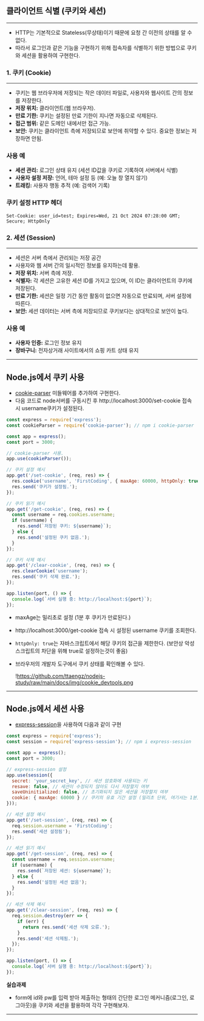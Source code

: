 ## **클라이언트 식별 (쿠키와 세션)**

---

- HTTP는 기본적으로 Stateless(무상태)이기 때문에 요청 간 이전의 상태를 알 수 없다.
- 따라서 로그인과 같은 기능을 구현하기 위해 접속자를 식별하기 위한 방법으로 쿠키와 세션을 활용하여 구현한다.

### **1. 쿠키 (Cookie)**

---

- 쿠키는 웹 브라우저에 저장되는 작은 데이터 파일로, 사용자와 웹사이트 간의 정보를 저장한다.
- **저장 위치:** 클라이언트(웹 브라우저).
- **만료 기한:** 쿠키는 설정된 만료 기한이 지나면 자동으로 삭제된다.
- **접근 범위:** 같은 도메인 내에서만 접근 가능.
- **보안:** 쿠키는 클라이언트 측에 저장되므로 보안에 취약할 수 있다. 중요한 정보는 저장하면 안됨.

### **사용 예**

- **세션 관리:** 로그인 상태 유지 (세션 ID값을 쿠키로 기록하여 서버에서 식별)
- **사용자 설정 저장:** 언어, 테마 설정 등 (예: 오늘 창 열지 않기)
- **트래킹:** 사용자 행동 추적 (예: 검색어 기록)

### **쿠키 설정 HTTP 헤더**

```
Set-Cookie: user_id=test; Expires=Wed, 21 Oct 2024 07:28:00 GMT; Secure; HttpOnly

```

### **2. 세션 (Session)**

---

- 세션은 서버 측에서 관리되는 저장 공간
- 사용자와 웹 서버 간의 일시적인 정보를 유지하는데 활용.
- **저장 위치:** 서버 측에 저장.
- **식별자:** 각 세션은 고유한 세션 ID를 가지고 있으며, 이 ID는 클라이언트의 쿠키에 저장된다.
- **만료 기한:** 세션은 일정 기간 동안 활동이 없으면 자동으로 만료되며, 서버 설정에 따른다.
- **보안:** 세션 데이터는 서버 측에 저장되므로 쿠키보다는 상대적으로 보안이 높다.

### **사용 예**

- **사용자 인증:** 로그인 정보 유지
- **장바구니:** 전자상거래 사이트에서의 쇼핑 카트 상태 유지

---

## **Node.js에서 쿠키 사용**

- [cookie-parser](https://www.npmjs.com/package/cookie-parser) 미들웨어를 추가하여 구현한다.
- 다음 코드로 node서버를 구동시킨 후 http://localhost:3000/set-cookie 접속 시 username쿠키가 설정된다.

```jsx
const express = require('express');
const cookieParser = require('cookie-parser'); // npm i cookie-parser

const app = express();
const port = 3000;

// cookie-parser 사용.
app.use(cookieParser());

// 쿠키 설정 예시
app.get('/set-cookie', (req, res) => {
  res.cookie('username', 'FirstCoding', { maxAge: 60000, httpOnly: true });
  res.send('쿠키가 설정됨.');
});

// 쿠키 읽기 예시
app.get('/get-cookie', (req, res) => {
  const username = req.cookies.username;
  if (username) {
    res.send(`저장된 쿠키: ${username}`);
  } else {
    res.send('설정된 쿠키 없음.');
  }
});

// 쿠키 삭제 예시
app.get('/clear-cookie', (req, res) => {
  res.clearCookie('username');
  res.send('쿠키 삭제 완료.');
});

app.listen(port, () => {
  console.log(`서버 실행 중: http://localhost:${port}`);
});
```

- maxAge는 밀리초로 설정 (1분 후 쿠키가 만료된다.)
- http://localhost:3000/get-cookie 접속 시 설정된 username 쿠키를 조회한다.
- `httpOnly: true`는 자바스크립트에서 해당 쿠키의 접근을 제한한다. (보안상 악성 스크립트의 차단을 위해 true로 설정하는것이 좋음)
- 브라우저의 개발자 도구에서 쿠키 상태를 확인해볼 수 있다.
    
    !https://github.com/ttaengz/nodejs-study/raw/main/docs/img/cookie_devtools.png
    

---

## **Node.js에서 세션 사용**

- [express-session](https://www.npmjs.com/package/express-session)을 사용하여 다음과 같이 구현

```jsx
const express = require('express');
const session = require('express-session'); // npm i express-session

const app = express();
const port = 3000;

// express-session 설정
app.use(session({
  secret: 'your_secret_key', // 세션 암호화에 사용되는 키
  resave: false, // 세션이 수정되지 않아도 다시 저장할지 여부
  saveUninitialized: false, // 초기화되지 않은 세션을 저장할지 여부
  cookie: { maxAge: 60000 } // 쿠키의 유효 기간 설정 (밀리초 단위, 여기서는 1분)
}));

// 세션 설정 예시
app.get('/set-session', (req, res) => {
  req.session.username = 'FirstCoding';
  res.send('세션 설정됨');
});

// 세션 읽기 예시
app.get('/get-session', (req, res) => {
  const username = req.session.username;
  if (username) {
    res.send(`저장된 세션: ${username}`);
  } else {
    res.send('설정된 세션 없음');
  }
});

// 세션 삭제 예시
app.get('/clear-session', (req, res) => {
  req.session.destroy(err => {
    if (err) {
      return res.send('세션 삭제 오류.');
    }
    res.send('세션 삭제됨.');
  });
});

app.listen(port, () => {
  console.log(`서버 실행 중: http://localhost:${port}`);
});
```

**실습과제**

- form에 id와 pw를 입력 받아 제출하는 형태의 간단한 로그인 메커니즘(로그인, 로그아웃)을 쿠키와 세션을 활용하여 각각 구현해보자.

---
